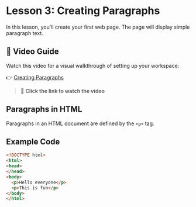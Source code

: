# Lesson 3: Creating Paragraphs

In this lesson, you'll create your first web page. The page will display simple paragraph text.

## 🎥 Video Guide

Watch this video for a visual walkthrough of setting up your workspace:

👉 [Creating Paragraphs](https://vimeo.com/284896366/93596d79f2?share=copy&mc_cid=c2c219346b&mc_eid=3a53c9cb15)

> 🔗 **Click the link to watch the video**
## Paragraphs in HTML

Paragraphs in an HTML document are defined by the `<p>` tag.

## Example Code

```html
<!DOCTYPE html>
<html>
<head>
</head>
<body>
  <p>Hello everyone</p>
  <p>This is fun</p>
</body>
</html>
